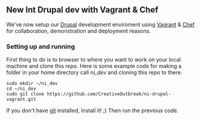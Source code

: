 ## New Int Drupal dev with Vagrant & Chef
We've now setup our [Drupal][2] development enviroment using [Vagrant][1] & [Chef][3] for collaboration, demonstration and deployment reasons.
### Setting up and running
First thing to do is to browser to where you want to work on your local machine and clone this repo. Here is some example code for making a folder in your home directory call *ni_dev* and cloning this repo to there.
```shell
sudo mkdir ~/ni_dev
cd ~/ni_dev
sudo git clone https://github.com/CreativeOutbreak/ni-drupal-vagrant.git
```
If you don't have [git][4] installed, install it! ;)
Then run the previous code.






[1]: http://www.vagrantup.com/      "Vagrant - Main site"
[2]: https://www.drupal.org/       "Dupal - Main site"
[3]: http://www.getchef.com/         "Chef - Main site"
[4]: http://git-scm.com/            "Git - Main site"
    
